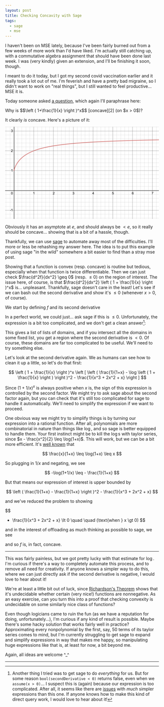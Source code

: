 ```yaml
---
layout: post
title: Checking Concavity with Sage
tags:
  - sage
  - mse
---
```


I haven't been on MSE lately, because I've been fairly burned out from a 
few weeks of more work than I'd have liked. I'm actually still catching up,
with a commutative algebra assignment that should have been done last week.
I was (very kindly) given an extension, and I'll be finishing it soon, though.

I meant to do it today, but I got my second covid vaccination earlier and it
really took a lot out of me. I'm feverish and have a pretty bad migraine, so
I didn't want to  work on "real things", but I still wanted to feel productive...
MSE it is.

Today someone asked [a question][1], which again I'll paraphrase here:

<div class=boxed markdown=1>
  Why is $$\left ( 1+\frac{1}{x} \right )^x$$ [concave][2] (on $x > 0$)?
</div>

It clearly _is_ concave. Here's a picture of it:

<img src="/assets/images/sage-concave/desmos.png">

Obviously it has an asymptote at $e$, and should always be $\lt e$, so 
it really should be concave... showing that is a bit of a hassle, though.

Thankfully, we can use [sage][3] to automate away most of the difficulties. I'll
more or less be rehashing my answer here. The idea is to put this example of
using sage "in the wild" somewhere a bit easier to find than a stray mse post.

Showing that a function is convex (resp. concave) is routine but tedious, 
especially when that function is twice differentiable. Then we can just check
$\frac{d^2f}{dx^2} \geq 0$ (resp. $\leq 0$) on the region of interest.
The issue here, of course, is that 
$\frac{d^2}{dx^2} \left ( 1 + \frac{1}{x} \right )^x$ is... unpleasant. 
Thankfully, sage doesn't care in the least! Let's see if we can bash out
the second derivative and show it's $\leq 0$ (whenever $x > 0$, of course).

We start by defining $f$ and its second derivative

<div class="linked_auto">
<script type="text/x-sage">
f(x) = (1+1/x)^x
secondDerivative = diff(f,x,2)
show(secondDerivative)
</script>
</div>

In a perfect world, we could just... ask sage if this is $\leq 0$. 
Unfortunately, the expression is a bit too complicated, and we don't get
a clean answer[^1]:

<div class="linked_auto">
<script type="text/x-sage">
solve(secondDerivative < 0, x)
</script>
</div>

This gives a list of lists of domains, and if you intersect all the domains
in some fixed list, you get a region where the second derivative is $\lt 0$.
Of course, these domains are far too complicated to be useful. We'll need to
try something else.

Let's look at the second derivative again. 
We as humans can see how to clean it up a little, so let's do that first:

$$
\left ( 1 + \frac{1}{x} \right )^x 
\left [
\left ( \frac{1}{1+x} - \log \left ( 1 + \frac{1}{x} \right ) \right )^2 -
\frac{1}{x^3 + 2x^2 + x}
\right ]
$$

Since $(1 + 1/x)^x$ is always positive when $x$ is, the sign of this expression
is controlled by the second factor. We might try to ask sage about the second
factor again, but you can check that it's still too complicated for sage to
handle it automatically. We'll need to simplify the expression if we want 
to proceed.

One obvious way we might try to simplify things is by turning our expression
into a rational function. After all, polynomials are more combinatorial 
in nature than things like $\log$, and so sage is better equipped to handle
them. Your first instinct might be to kill the $\log$s with taylor series, 
since $x - \frac{x^2}{2} \leq \log(1+x)$. This will work, but we can be a bit
more efficient. It's [well known][5] that 

$$
\frac{x}{1+x} \leq \log(1+x) \leq x
$$

So plugging in $1/x$ and negating, we see

$$
-\log(1+1/x) \leq - \frac{1}{1+x}
$$

But that means our expression of interest is upper bounded by

$$
\left ( \frac{1}{1+x} - \frac{1}{1+x} \right )^2 - \frac{1}{x^3 + 2x^2 + x}
$$

and we've reduced the problem to showing 

$$
- \frac{1}{x^3 + 2x^2 + x} \lt 0 \quad \quad (\text{when } x \gt 0)
$$

and in the interest of offloading as much thinking as possible to sage,
we see

<div class="linked_auto">
<script type="text/x-sage">
assume(x > 0)
bool(-1/(x^3 + 2*x^2 + x) < 0)
</script>
</div>

and so $f$ is, in fact, concave.

---

This was fairly painless, but we got pretty lucky with that estimate for 
$\log$. I'm curious if there's a way to completely automate this process,
and to remove all need for creativity. If anyone knows a simpler way to do
this, where we can just directly ask if the second derivative is negative,
I would love to hear about it!

We're at least a little bit out of luck, since [Richardson's Theorem][7]
shows that it's undecidable whether certain (very nice!) functions are 
nonnegative. As an easy exercise, can you turn this into a proof that
checking convexity is undecidable on some similarly nice class of functions?

Even though logicians came to ruin the fun 
(as we have a reputation for doing, unfortunately...), 
I'm curious if any kind of result is possible. Maybe there's some
hacky solution that works fairly well in practice?
Approximating every nonpolynomial by the first, say, 50 terms of its
taylor series comes to mind, but I'm currently struggling to get sage
to expand and simplify expressions in way that makes me happy, so 
manipulating huge expressions like that is, at least for now, a bit beyond me.

Again, all ideas are welcome ^_^

---

[^1]:
    Another thing I tried was to get sage to do _everything_ for us. But for
    some reason `bool(secondDerivative < 0)` returns false, even when we
    `assume(x > 0)`... I suspect this is (again) because our expression is too
    complicated. After all, it seems like there are [issues][4] with _much_ 
    simpler expressions than this one. If anyone knows how to make this kind
    of direct query work, I would love to hear about it!


[1]: https://math.stackexchange.com/q/4055724/655547
[2]: https://en.wikipedia.org/wiki/Concave_function
[3]: https://sagemath.org
[4]: https://ask.sagemath.org/question/42825/assumptions-and-inequalities/
[5]: https://math.stackexchange.com/q/324345/655547
[6]: http://web.mit.edu/~a_a_a/Public/Publications/convexity_nphard.pdf
[7]: https://en.wikipedia.org/wiki/Richardson%27s_theorem
